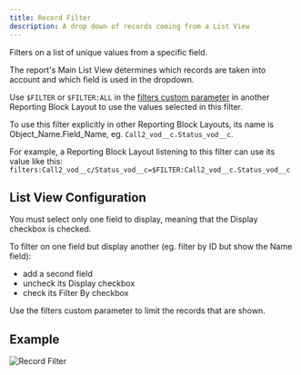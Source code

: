 ```yaml
---
title: Record Filter
description: A drop down of records coming from a List View
---
```


Filters on a list of unique values from a specific field.

The report's Main List View determines which records are taken into account and which field is used in the dropdown.

Use `$FILTER` or `$FILTER:ALL` in the [filters custom parameter](references/custom-parameters-list-view) in another Reporting Block Layout to use the values selected in this filter.

To use this filter explicitly in other Reporting Block Layouts, its name is Object_Name.Field_Name, eg. `Call2_vod__c.Status_vod__c`.

For example, a Reporting Block Layout listening to this filter can use its value like this: `filters:Call2_vod__c/Status_vod__c=$FILTER:Call2_vod__c.Status_vod__c`

## List View Configuration

You must select only one field to display, meaning that the Display checkbox is checked.

To filter on one field but display another (eg. filter by ID but show the Name field):

- add a second field
- uncheck its Display checkbox
- check its Filter By checkbox

Use the filters custom parameter to limit the records that are shown.

## Example

![Record Filter](/static/img/report-record-filter.png "Record Filter")
